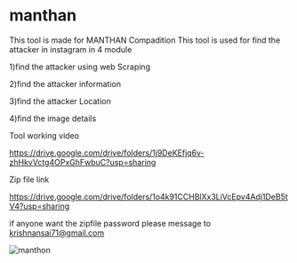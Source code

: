 # manthan

This tool is made for MANTHAN Compadition This tool is used for find the attacker in instagram in 4 module 

1)find the attacker using web Scraping 


2)find the attacker information 


3)find the attacker Location


4)find the image details

Tool working video 

https://drive.google.com/drive/folders/1j9DeKEfjq6v-zhHkvVctg4OPxGhFwbuC?usp=sharing



Zip file link 

https://drive.google.com/drive/folders/1o4k91CCHBlXx3LiVcEpv4Adj1DeB5tV4?usp=sharing

if anyone want the zipfile password please message to krishnansai71@gmail.com



![manthon](https://user-images.githubusercontent.com/65504920/134337445-7aeeb2be-1929-4bfe-9437-fcd6c0e7d94e.png)
